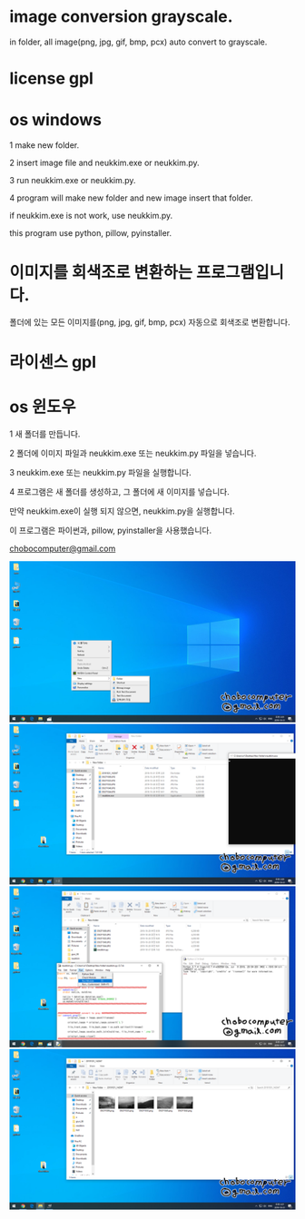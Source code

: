 # image conversion grayscale.
in folder, all image(png, jpg, gif, bmp, pcx) auto convert to grayscale.

# license gpl

# os windows


1 make new folder. 

2 insert image file and neukkim.exe or neukkim.py.

3 run neukkim.exe or neukkim.py.

4 program will make new folder and new image insert that folder.



if neukkim.exe is not work, use neukkim.py.

this program use python, pillow, pyinstaller.





# 이미지를 회색조로 변환하는 프로그램입니다.
폴더에 있는 모든 이미지를(png, jpg, gif, bmp, pcx) 자동으로 회색조로 변환합니다.

# 라이센스 gpl

# os 윈도우



1 새 폴더를 만듭니다.

2 폴더에 이미지 파일과 neukkim.exe 또는 neukkim.py 파일을 넣습니다.

3 neukkim.exe 또는 neukkim.py 파일을 실행합니다.

4 프로그램은 새 폴더를 생성하고, 그 폴더에 새 이미지를 넣습니다.



만약 neukkim.exe이 실행 되지 않으면, neukkim.py을 실행합니다.

이 프로그램은 파이썬과, pillow, pyinstaller을 사용했습니다.



chobocomputer@gmail.com



![](/image/_1.png)
![](/image/2-1.png)
![](/image/2-2.png)
![](/image/3.png)
